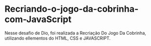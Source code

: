 # Recriando-o-jogo-da-cobrinha-com-JavaScript
Nesse desafio de Dio, foi realizada a Recriação Do Jogo Da Cobrinha, utilizando ellementos 
do HTML, CSS e JAVASCRIPT.
